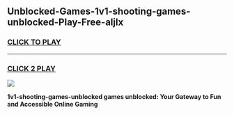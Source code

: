 
## Unblocked-Games-1v1-shooting-games-unblocked-Play-Free-aljlx
<h3>
<a href="https://premium76.site?title=1v1-shooting-games-unblocked&ref=10A">CLICK TO PLAY</a></h3>
<hr>

<h3>
<a href="https://premium76.site?title=1v1-shooting-games-unblocked&ref=10A">CLICK 2 PLAY</a>
  
</h3>

<a href="https://premium76.site?title=1v1-shooting-games-unblocked&ref=10A"><img src="https://clearcache.store/games.png"></a>


**1v1-shooting-games-unblocked games unblocked: Your Gateway to Fun and Accessible Online Gaming**
